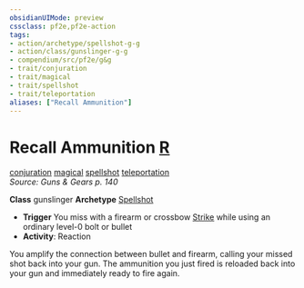 ```yaml
---
obsidianUIMode: preview
cssclass: pf2e,pf2e-action
tags:
- action/archetype/spellshot-g-g
- action/class/gunslinger-g-g
- compendium/src/pf2e/g&g
- trait/conjuration
- trait/magical
- trait/spellshot
- trait/teleportation
aliases: ["Recall Ammunition"]
---
```

# Recall Ammunition [R](/rules/core-rulebook/chapter-9-playing-the-game.md#Actions "Reaction")
[conjuration](/rules/traits/conjuration.md)  [magical](/rules/traits/magical.md)  [spellshot](/rules/traits/spellshot-g-g.md)  [teleportation](/rules/traits/teleportation.md)  
*Source: Guns & Gears p. 140*  

**Class** gunslinger
**Archetype** [Spellshot](/compendium/character/archetypes/spellshot-g-g.md)
- **Trigger** You miss with a firearm or crossbow [Strike](/rules/actions/strike.md) while using an ordinary level-0 bolt or bullet
- **Activity**: Reaction

You amplify the connection between bullet and firearm, calling your missed shot back into your gun. The ammunition you just fired is reloaded back into your gun and immediately ready to fire again.